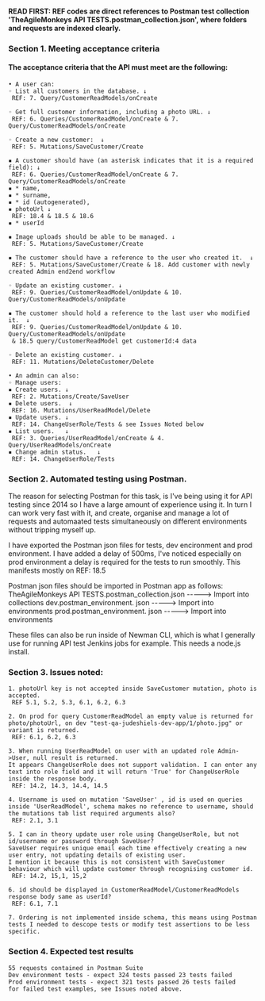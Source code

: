#### READ FIRST: REF codes are direct references to Postman test collection 'TheAgileMonkeys API TESTS.postman_collection.json', where folders and requests are indexed clearly.

### Section 1. Meeting acceptance criteria

#### The acceptance criteria that the API must meet are the following:

	• A user can:
	◦ List all customers in the database. ↓
	 REF: 7. Query/CustomerReadModels/onCreate

	◦ Get full customer information, including a photo URL. ↓
	 REF: 6. Queries/CustomerReadModel/onCreate & 7. Query/CustomerReadModels/onCreate 

	◦ Create a new customer:  ↓
	 REF: 5. Mutations/SaveCustomer/Create

	▪ A customer should have (an asterisk indicates that it is a required field): ↓
	 REF: 6. Queries/CustomerReadModel/onCreate & 7. Query/CustomerReadModels/onCreate 
	▪ * name,
	▪ * surname,
	▪ * id (autogenerated),
	▪ photoUrl ↓
	 REF: 18.4 & 18.5 & 18.6
	▪ * userId
  
	▪ Image uploads should be able to be managed. ↓
	 REF: 5. Mutations/SaveCustomer/Create

	▪ The customer should have a reference to the user who created it.  ↓
	 REF: 5. Mutations/SaveCustomer/Create & 18. Add customer with newly created Admin end2end workflow

	◦ Update an existing customer. ↓
	 REF: 9. Queries/CustomerReadModel/onUpdate & 10. Query/CustomerReadModels/onUpdate

	▪ The customer should hold a reference to the last user who modified it.  ↓
	 REF: 9. Queries/CustomerReadModel/onUpdate & 10. Query/CustomerReadModels/onUpdate 
	 & 18.5 query/CustomerReadModel get customerId:4 data

	◦ Delete an existing customer. ↓
	 REF: 11. Mutations/DeleteCustomer/Delete

	• An admin can also:   
	◦ Manage users:
	▪ Create users. ↓
	 REF: 2. Mutations/Create/SaveUser
	▪ Delete users.  ↓
	 REF: 16. Mutations/UserReadModel/Delete
	▪ Update users. ↓
	 REF: 14. ChangeUserRole/Tests & see Issues Noted below
	▪ List users.   ↓
	 REF: 3. Queries/UserReadModel/onCreate & 4. Query/UserReadModels/onCreate
	▪ Change admin status.   ↓
	 REF: 14. ChangeUserRole/Tests


### Section 2. Automated testing using Postman.
The reason for selecting Postman for this task, is I've being using it for API testing since 2014 so I have a large amount of experience using  it. In turn I can work very fast with it, and create, organise and manage a lot of requests and automaated tests simultaneously on different environments without tripping myself up. 

I have exported the Postman json files for tests, dev encironment and prod environment. I have added a delay of 500ms, I've noticed especially on prod environment a delay is required for the tests to run smoothly. This manifests mostly on REF: 18.5

Postman json files should be imported in Postman app as follows:
TheAgileMonkeys API TESTS.postman_collection.json -----> Import into collections
dev.postman_environment. json -----> Import into environments
prod.postman_environment. json -----> Import into environments

These files can also be run inside of Newman CLI, which is what I generally use for running API test Jenkins jobs for example. This needs a node.js install.

### Section 3. Issues noted: 
	1. photoUrl key is not accepted inside SaveCustomer mutation, photo is accepted.
	 REF 5.1, 5.2, 5.3, 6.1, 6.2, 6.3

	2. On prod for query CustomerReadModel an empty value is returned for photo/photoUrl, on dev "test-qa-judeshiels-dev-app/1/photo.jpg" or variant is returned. 
	 REF: 6.1, 6.2, 6.3

	3. When running UserReadModel on user with an updated role Admin->User, null result is returned.
	It appears ChangeUserRole does not support validation. I can enter any text into role field and it will return 'True' for ChangeUserRole inside the response body. 
	 REF: 14.2, 14.3, 14.4, 14.5

	4. Username is used on mutation 'SaveUser' , id is used on queries inside 'UserReadModel', schema makes no reference to username, should the mutations tab list required arguments also?
	 REF: 2.1, 3.1

	5. I can in theory update user role using ChangeUserRole, but not id/username or password through SaveUser? 
	SaveUser requires unique email each time effectively creating a new user entry, not updating details of existing user. 
	I mention it because this is not consistent with SaveCustomer behaviour which will update customer through recognising customer id.
	 REF: 14.2, 15,1, 15,2

	6. id should be displayed in CustomerReadModel/CustomerReadModels response body same as userId?
	 REF: 6.1, 7.1

	7. Ordering is not implemented inside schema, this means using Postman tests I needed to descope tests or modify test assertions to be less specific.

### Section 4. Expected test results
	55 requests contained in Postman Suite
	Dev environment tests - expect 324 tests passed 23 tests failed 
	Prod environment tests - expect 321 tests passed 26 tests failed
	for failed test examples, see Issues noted above.
